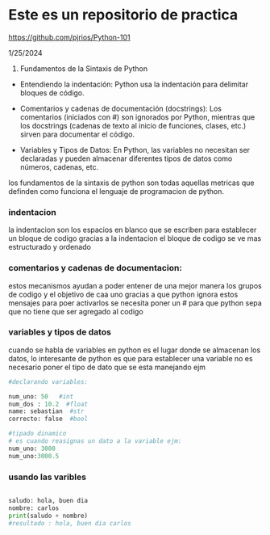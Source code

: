 # Este es un repositorio de practica

https://github.com/pjrios/Python-101

1/25/2024

1. Fundamentos de la Sintaxis de Python
   
- Entendiendo la indentación: Python usa la indentación para delimitar bloques de código.

- Comentarios y cadenas de documentación (docstrings): Los comentarios (iniciados con #) son ignorados por Python, mientras que los docstrings (cadenas de texto al inicio de funciones, clases, etc.) sirven para documentar el código.

- Variables y Tipos de Datos: En Python, las variables no necesitan ser declaradas y pueden almacenar diferentes tipos de datos como números, cadenas, etc.


los fundamentos de la sintaxis de python son todas aquellas metricas que definden como funciona el lenguaje de programacion de python. 


###    indentacion

la indentacion son los espacios en blanco que se escriben para establecer un bloque de codigo 
gracias a la indentacion el bloque de codigo se ve mas estructurado y ordenado 


### comentarios y cadenas de documentacion: 

estos mecanismos ayudan a poder entener de una mejor manera los grupos de codigo y el objetivo de caa uno gracias a que python ignora estos mensajes para poer activarlos se necesita poner un # para que python sepa que no tiene que ser agregado al codigo 


### variables y tipos de datos 

cuando se habla de variables en python es el lugar donde se almacenan los datos, lo interesante de python es que para establecer una variable no es necesario poner el tipo de dato que se esta manejando ejm 

```python
#declarando variables:

num_uno: 50   #int 
num_dos : 10.2  #float 
name: sebastian  #str
correcto: false  #bool

#tipado dinamico
# es cuando reasignas un dato a la variable ejm:
num_uno: 3000
num_uno:3000.5
```
### usando las varibles 
```python

saludo: hola, buen dia
nombre: carlos
print(saludo + nombre)
#resultado : hola, buen dia carlos





